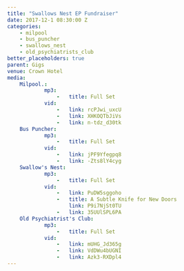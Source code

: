 ```yaml
---
title: "Swallows Nest EP Fundraiser"
date: 2017-12-1 08:30:00 Z
categories:
    - milpool
    - bus_puncher
    - swallows_nest
    - old_psychiatrists_club
better_placeholders: true
parent: Gigs
venue: Crown Hotel
media:
    Milpool.:
            mp3:
                -   title: Full Set
            vid:
                -   link: rcPJwi_uxcU
                -   link: XHKOQTbJiVs
                -   link: n-tdz_d30tk
    Bus Puncher:
            mp3:
                -   title: Full Set
            vid:
                -   link: jPF9Yfegpq8
                -   link: -Zts8lY4cyg
    Swallow's Nest:
            mp3:
                -   title: Full Set
            vid:
                -   link: PuDW5sggoho
                -   title: A Subtle Knife for New Doors
                    link: P9i7NjSt0TU
                -   link: 35UUlSPL6PA
    Old Psychiatrist's Club:
            mp3:
                -   title: Full Set
            vid:
                -   link: mUHG_Jd365g
                -   link: VdDWu4bUGNI
                -   link: Azk3-RXDpl4
---
```

